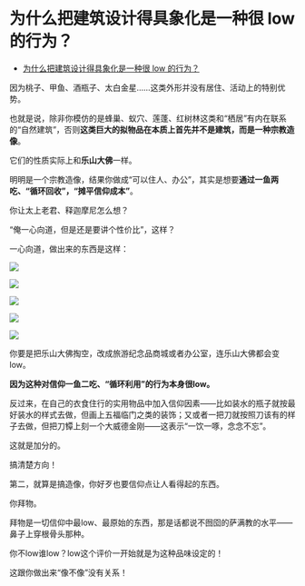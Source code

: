 # 为什么把建筑设计得具象化是一种很 low 的行为？

- [为什么把建筑设计得具象化是一种很 low 的行为？](https://www.zhihu.com/question/57077229/answer/1220823851)


因为桃子、甲鱼、酒瓶子、太白金星……这类外形并没有居住、活动上的特别优势。

也就是说，除非你模仿的是蜂巢、蚁穴、莲蓬、红树林这类和“栖居”有内在联系的“自然建筑”，否则**这类巨大的拟物品在本质上首先并不是建筑，而是一种宗教造像**。

它们的性质实际上和**乐山大佛**一样。

明明是一个宗教造像，结果你做成“可以住人、办公”，其实是想要**通过一鱼两吃、“循环回收”，“摊平信仰成本”**。

你让太上老君、释迦摩尼怎么想？

“俺一心向道，但是还是要讲个性价比”，这样？

一心向道，做出来的东西是这样：

![](https://pic1.zhimg.com/80/v2-2547e215756601c0ebe2f2d68db2e3ed_1440w.jpg?source=c8b7c179)

![](https://pic3.zhimg.com/80/v2-34951a9e70dc6a47cbc6729185e22812_1440w.jpg?source=c8b7c179)

![](https://pic2.zhimg.com/80/v2-6990ae30ff4b280bedd6286b62b4beda_1440w.jpg?source=c8b7c179)

![](https://pic3.zhimg.com/80/v2-d2825df7fd9ecd9b702a8ad72ae33826_1440w.jpg?source=c8b7c179)

![](https://pic3.zhimg.com/80/v2-7b80f0a54dc2543a456d9e11c40cbc23_1440w.jpg?source=c8b7c179)

你要是把乐山大佛掏空，改成旅游纪念品商城或者办公室，连乐山大佛都会变low。

**因为这种对信仰一鱼二吃、“循环利用”的行为本身很low。**

反过来，在自己的衣食住行的实用物品中加入信仰因素——比如装水的瓶子就按最好装水的样式去做，但画上五福临门之类的装饰；又或者一把刀就按照刀该有的样子去做，但把刀镡上刻一个大威德金刚——这表示“一饮一啄，念念不忘”。

这就是加分的。

搞清楚方向！

第二，就算是搞造像，你好歹也要信仰点让人看得起的东西。

你拜物。

拜物是一切信仰中最low、最原始的东西，那是话都说不囫囵的萨满教的水平——鼻子上穿根骨头那种。

你不low谁low？low这个评价一开始就是为这种品味设定的！

这跟你做出来“像不像”没有关系！